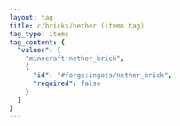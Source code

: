 ```yaml
---
layout: tag
title: c/bricks/nether (items tag)
tag_type: items
tag_content: {
  "values": [
    "minecraft:nether_brick",
    {
      "id": "#forge:ingots/nether_brick",
      "required": false
    }
  ]
}
---
```

